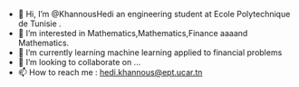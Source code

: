 - 👋 Hi, I’m @KhannousHedi an engineering student at Ecole Polytechnique de Tunisie .
- 👀 I’m interested in Mathematics,Mathematics,Finance aaaand Mathematics.
- 🌱 I’m currently learning machine learning applied to financial problems
- 💞️ I’m looking to collaborate on ...
- 📫 How to reach me : hedi.khannous@ept.ucar.tn

<!---
KhannousHedi/KhannousHedi is a ✨ special ✨ repository because its `README.md` (this file) appears on your GitHub profile.
You can click the Preview link to take a look at your changes.
--->
